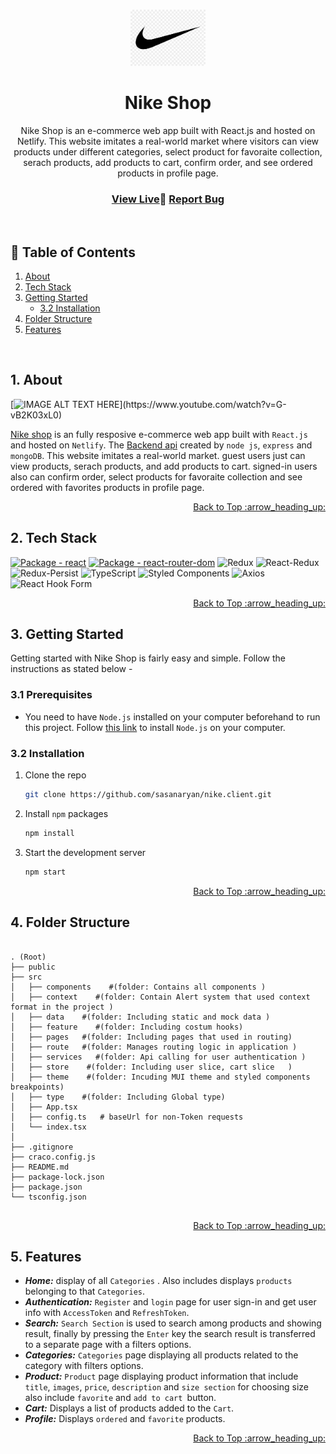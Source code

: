 <a name="readme-top"></a>

<br />
<div align="center">
 
  <a href="https://github.com/sasanaryan/nike.client">
    <img src="public/assets/icon/png03.png" alt="Logo" width="120">
  </a>

  <h1 align="center">Nike Shop</h1>
  
  Nike Shop is an e-commerce web app built with React.js and hosted on Netlify. This website imitates a real-world market where visitors can view products under different categories, select product for favoraite collection, serach products, add products to cart, confirm order, and see ordered products in profile page. 
  <br />
  
  ### [View Live](https://sasan-nikeshop.netlify.app/):large_blue_diamond: <a href="https:/github.com/sasanaryan/nike.client/issues">Report Bug</a>
  <br />
</div>

## :bookmark_tabs: Table of Contents

  <ol>
    <li>
      <a href="#1-about">About</a>
    </li>
    <li>
      <a href="#2-tech-stack">Tech Stack</a>
    </li>
    <li>
      <a href="#3-getting-started">Getting Started</a>
      <ul>
        <li><a href="#32-installation">3.2 Installation</a></li>
      </ul>
    </li>
    <li>
      <a href="#4-Folder-Structure">Folder Structure</a>
    </li>
    <li><a href="#5-features">Features</a></li>
  </ol>

<br />

## 1. About

 [![IMAGE ALT TEXT HERE]([https://img.youtube.com/vi/YOUTUBE_VIDEO_ID_HERE/0.jpg](https://github.com/sasanaryan/nike.client/blob/main/public/assets/image/homepage.jpg?raw=true))](https://www.youtube.com/watch?v=G-vB2K03xL0)

[Nike shop](https://sasan-nikeshop.netlify.app/) is an fully resposive e-commerce web app built with `React.js` and hosted on `Netlify`. The <a href="https://github.com/sasanaryan/nike.api/">Backend api</a> created by `node js`, `express` and `mongoDB`. This website imitates a real-world market. guest users just can view products, serach products, and add products to cart. signed-in users also can confirm order, select products for favoraite collection and see ordered with favorites products in profile page.

<p align="right"><a href="#readme-top">Back to Top :arrow_heading_up:</a></p>

## 2. Tech Stack

[![Package - react](https://img.shields.io/github/package-json/dependency-version/tajmin/e-bazar/react?style=for-the-badge&logo=react&logoColor=%2361dafb&color=%23000)](https://www.npmjs.com/package/react)
[![Package - react-router-dom](https://img.shields.io/github/package-json/dependency-version/tajmin/e-bazar/react-router-dom?style=for-the-badge&logo=react-router&logoColor=%23fff&color=%23F44250)](https://www.npmjs.com/package/react-router-dom)
![Redux](https://img.shields.io/badge/redux-%5E4.2.0-%23593d88?style=for-the-badge&logo=redux&logoColor=white)
![React-Redux](https://img.shields.io/badge/react--redux-%5E8.0.2-%23764abc?style=for-the-badge&logo=redux&logoColor=white)
![Redux-Persist](https://img.shields.io/badge/redux--persist-%5E6.0.0-%23764abc?style=for-the-badge&logo=redux&logoColor=white)
![TypeScript](https://img.shields.io/static/v1?style=for-the-badge&message=TypeScript&color=3178C6&logo=TypeScript&logoColor=FFFFFF&label=)
![Styled Components](https://img.shields.io/badge/styled--components-%5E5.3.5-%23DB7093?style=for-the-badge&logo=styled-components&logoColor=white)
![Axios](https://img.shields.io/static/v1?style=for-the-badge&message=Axios&color=5A29E4&logo=Axios&logoColor=FFFFFF&label=)
![React Hook Form](https://img.shields.io/static/v1?style=for-the-badge&message=React+Hook+Form&color=EC5990&logo=React+Hook+Form&logoColor=FFFFFF&label=)

<p align="right"><a href="#readme-top">Back to Top :arrow_heading_up:</a></p>

## 3. Getting Started

Getting started with Nike Shop is fairly easy and simple. Follow the instructions as stated below -

### 3.1 Prerequisites

- You need to have `Node.js` installed on your computer beforehand to run this project. Follow [this link](https://nodejs.org/en/download/) to install `Node.js` on your computer.

### 3.2 Installation

1. Clone the repo

   ```sh
   git clone https://github.com/sasanaryan/nike.client.git
   ```

2. Install `npm` packages

   ```sh
   npm install
   ```

3. Start the development server

   ```sh
   npm start
   ```

<p align="right"><a href="#readme-top">Back to Top :arrow_heading_up:</a></p>
 
## 4. Folder Structure

```text

. (Root)
├── public
├── src
│   ├── components    #(folder: Contains all components )
│   ├── context    #(folder: Contain Alert system that used context format in the project )
│   ├── data    #(folder: Including static and mock data )
│   ├── feature    #(folder: Including costum hooks)
│   ├── pages   #(folder: Including pages that used in routing)
│   ├── route   #(folder: Manages routing logic in application )
│   ├── services   #(folder: Api calling for user authentication )
│   ├── store    #(folder: Including user slice, cart slice   )
│   ├── theme    #(folder: Incuding MUI theme and styled components breakpoints)
│   ├── type    #(folder: Including Global type)
│   ├── App.tsx
│   ├── config.ts   # baseUrl for non-Token requests
│   └── index.tsx
│
├── .gitignore
├── craco.config.js
├── README.md
├── package-lock.json
├── package.json
└── tsconfig.json


```

<p align="right"><a href="#readme-top">Back to Top :arrow_heading_up:</a></p>

## 5. Features

- **_Home:_** display of all `Categories` . Also includes displays `products` belonging to that `Categories`.
- **_Authentication:_** `Register` and `login` page for user sign-in and get user info with `AccessToken` and `RefreshToken`.
- **_Search:_** `Search Section` is used to search among products and showing result, finally by pressing the `Enter` key the search result is transferred to a separate page with a filters options.
- **_Categories:_** `Categories` page displaying all products related to the category with filters options.
- **_Product:_** `Product` page displaying product information that include `title`, `images`, `price`, `description` and `size section` for choosing size also include `favorite` and `add to cart `button.
- **_Cart:_** Displays a list of products added to the `Cart`.
- **_Profile:_** Displays `ordered` and `favorite` products.

<p align="right"><a href="#readme-top">Back to Top :arrow_heading_up:</a></p>
